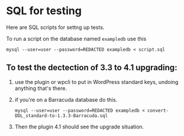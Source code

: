 # SQL for testing

Here are SQL scripts for settng up tests.

To run a script on the database named `exampledb` use this


```shell
mysql --user=user --password=REDACTED exampledb < script.sql
```

## To test the dectection of 3.3 to 4.1 upgrading:

1. use the plugin or wpcli to put in WordPress standard keys, undoing anything that's there.
2. if you're on a Barracuda database do this.

   ```shell
   mysql --user=user --password=REDACTED exampledb < convert-DDL_standard-to-1.3.3-Barracuda.sql
   ```
3. Then the plugin 4.1 should see the upgrade situation.
